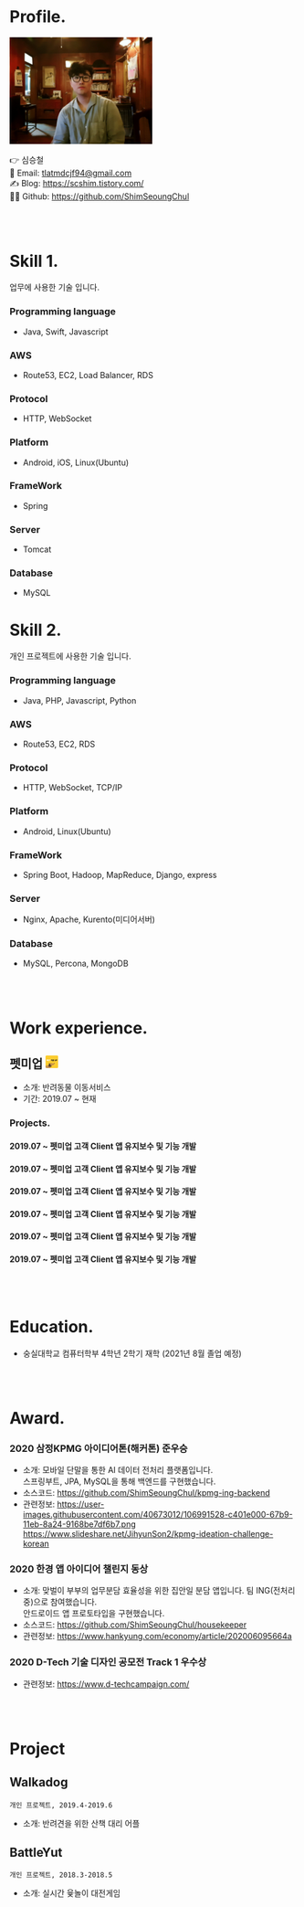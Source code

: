 # Profile.
<img alt="프로필이미지" src="https://github.com/ShimSeoungChul/RESUME/raw/master/images/profile.jpeg" width="250">

👉 심승철<br />
📧 Email: tlatmdcjf94@gmail.com<br />
✍ Blog: https://scshim.tistory.com/<br />
👨‍💻 Github: https://github.com/ShimSeoungChul


<br /><br />
# Skill 1.
업무에 사용한 기술 입니다.
<br />
### Programming language
- Java, Swift, Javascript

### AWS
- Route53, EC2, Load Balancer, RDS

### Protocol
- HTTP, WebSocket

### Platform
- Android, iOS, Linux(Ubuntu)

### FrameWork
- Spring

### Server
- Tomcat

### Database
- MySQL

# Skill 2.
개인 프로젝트에 사용한 기술 입니다.
<br />
### Programming language
- Java, PHP, Javascript, Python

### AWS
- Route53, EC2, RDS

### Protocol
- HTTP, WebSocket, TCP/IP

### Platform
- Android, Linux(Ubuntu)

### FrameWork
- Spring Boot, Hadoop, MapReduce, Django, express

### Server
- Nginx, Apache, Kurento(미디어서버)

### Database
- MySQL, Percona, MongoDB

<br /><br />
# Work experience.
## 펫미업 <img src="https://github.com/ShimSeoungChul/RESUME/raw/master/images/petmeup.png" alt="펫미업 로고" width="22" height="22"/>
- 소개: 반려동물 이동서비스
- 기간: 2019.07 ~ 현재

### Projects.
#### 2019.07 ~ 펫미업 고객 Client 앱 유지보수 및 기능 개발
#### 2019.07 ~ 펫미업 고객 Client 앱 유지보수 및 기능 개발 
#### 2019.07 ~ 펫미업 고객 Client 앱 유지보수 및 기능 개발 
#### 2019.07 ~ 펫미업 고객 Client 앱 유지보수 및 기능 개발
#### 2019.07 ~ 펫미업 고객 Client 앱 유지보수 및 기능 개발
#### 2019.07 ~ 펫미업 고객 Client 앱 유지보수 및 기능 개발

<br /><br />
# Education.
- 숭실대학교 컴퓨터학부 4학년 2학기 재학 (2021년 8월 졸업 예정)

<br /><br />
# Award.

### 2020 삼정KPMG 아이디어톤(해커톤) 준우승
- 소개: 모바일 단말을 통한 AI 데이터 전처리 플랫폼입니다.<br/>
스프링부트, JPA, MySQL을 통해 백엔드를 구현했습니다.   
- 소스코드: https://github.com/ShimSeoungChul/kpmg-ing-backend <br/>
- 관련정보: https://user-images.githubusercontent.com/40673012/106991528-c401e000-67b9-11eb-8a24-9168be7df6b7.png
          https://www.slideshare.net/JihyunSon2/kpmg-ideation-challenge-korean

### 2020 한경 앱 아이디어 챌린지 동상
- 소개: 맞벌이 부부의 업무분담 효율성을 위한 집안일 분담 앱입니다. 팀 ING(전처리중)으로 참여했습니다. <br/>
안드로이드 앱 프로토타입을 구현했습니다.
- 소스코드: https://github.com/ShimSeoungChul/housekeeper
- 관련정보: https://www.hankyung.com/economy/article/202006095664a
### 2020 D-Tech 기술 디자인 공모전 Track 1 우수상
- 관련정보: https://www.d-techcampaign.com/

<br /><br />
# Project
## Walkadog
`개인 프로젝트, 2019.4-2019.6`
- 소개: 반려견을 위한 산책 대리 어플
## BattleYut
`개인 프로젝트, 2018.3-2018.5`
- 소개: 실시간 윷놀이 대전게임
